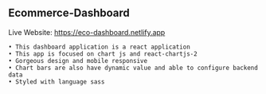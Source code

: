 ## Ecommerce-Dashboard

Live Website: https://eco-dashboard.netlify.app

```
• This dashboard application is a react application
• This app is focused on chart js and react-chartjs-2
• Gorgeous design and mobile responsive
• Chart bars are also have dynamic value and able to configure backend data
• Styled with language sass
```
